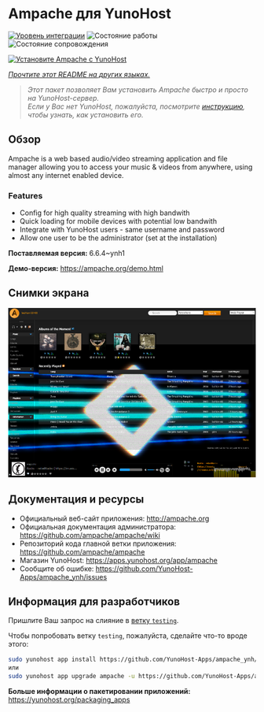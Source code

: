 <!--
Важно: этот README был автоматически сгенерирован <https://github.com/YunoHost/apps/tree/master/tools/readme_generator>
Он НЕ ДОЛЖЕН редактироваться вручную.
-->

# Ampache для YunoHost

[![Уровень интеграции](https://dash.yunohost.org/integration/ampache.svg)](https://ci-apps.yunohost.org/ci/apps/ampache/) ![Состояние работы](https://ci-apps.yunohost.org/ci/badges/ampache.status.svg) ![Состояние сопровождения](https://ci-apps.yunohost.org/ci/badges/ampache.maintain.svg)

[![Установите Ampache с YunoHost](https://install-app.yunohost.org/install-with-yunohost.svg)](https://install-app.yunohost.org/?app=ampache)

*[Прочтите этот README на других языках.](./ALL_README.md)*

> *Этот пакет позволяет Вам установить Ampache быстро и просто на YunoHost-сервер.*  
> *Если у Вас нет YunoHost, пожалуйста, посмотрите [инструкцию](https://yunohost.org/install), чтобы узнать, как установить его.*

## Обзор

Ampache is a web based audio/video streaming application and file manager allowing you to access your music & videos from anywhere, using almost any internet enabled device.

### Features

 * Config for high quality streaming with high bandwith
 * Quick loading for mobile devices with potential low bandwith
 * Integrate with YunoHost users - same username and password
 * Allow one user to be the administrator (set at the installation)

**Поставляемая версия:** 6.6.4~ynh1

**Демо-версия:** <https://ampache.org/demo.html>

## Снимки экрана

![Снимок экрана Ampache](./doc/screenshots/visualizer.png)

## Документация и ресурсы

- Официальный веб-сайт приложения: <http://ampache.org>
- Официальная документация администратора: <https://github.com/ampache/ampache/wiki>
- Репозиторий кода главной ветки приложения: <https://github.com/ampache/ampache>
- Магазин YunoHost: <https://apps.yunohost.org/app/ampache>
- Сообщите об ошибке: <https://github.com/YunoHost-Apps/ampache_ynh/issues>

## Информация для разработчиков

Пришлите Ваш запрос на слияние в [ветку `testing`](https://github.com/YunoHost-Apps/ampache_ynh/tree/testing).

Чтобы попробовать ветку `testing`, пожалуйста, сделайте что-то вроде этого:

```bash
sudo yunohost app install https://github.com/YunoHost-Apps/ampache_ynh/tree/testing --debug
или
sudo yunohost app upgrade ampache -u https://github.com/YunoHost-Apps/ampache_ynh/tree/testing --debug
```

**Больше информации о пакетировании приложений:** <https://yunohost.org/packaging_apps>

